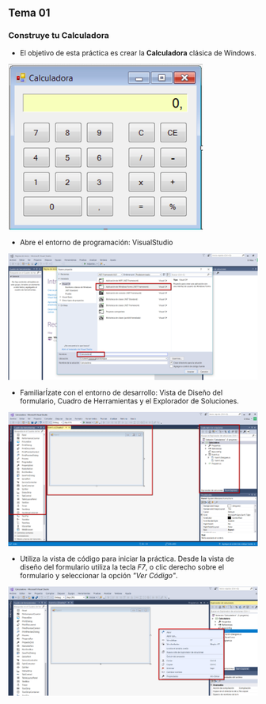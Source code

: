 ## Tema 01
### Construye tu Calculadora

- El objetivo de esta práctica es crear la <b>Calculadora</b> clásica de Windows.

![Calculadora](https://github.com/subautis/practicas_poo/blob/master/poo_01/Calculadora.png)

- Abre el entorno de programación: VisualStudio

![VisualStudio](https://github.com/subautis/practicas_poo/blob/master/poo_01/practica_calculadora_01.png)

- FamiliarÍzate con el entorno de desarrollo: Vista de Diseño del formulario, Cuadro de Herramientas y el Explorador de Soluciones.

![Entorno de Desarrollo](https://github.com/subautis/practicas_poo/blob/master/poo_01/practica_calculadora_02.png)

- Utiliza la vista de código para iniciar la práctica. Desde la vista de diseño del formulario utiliza la tecla <i>F7</i>, o clic derecho sobre el formulario y seleccionar la opción <I>"Ver Código"</I>.

![A trabajar](https://github.com/subautis/practicas_poo/blob/master/poo_01/practica_calculadora_03.png)